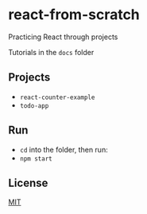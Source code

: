 # react-from-scratch
Practicing React through projects

Tutorials in the `docs` folder

## Projects
* `react-counter-example`
* `todo-app`

## Run
* `cd` into the folder, then run:
* `npm start`

## License
[MIT](LICENSE)
